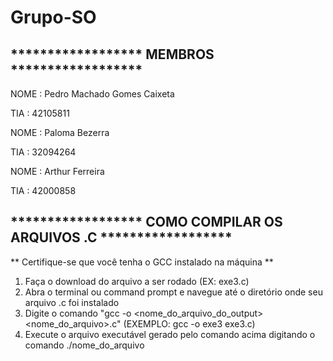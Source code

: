 # Grupo-SO
## ****************** MEMBROS ******************

NOME : Pedro Machado Gomes Caixeta

TIA  : 42105811

NOME : Paloma Bezerra

TIA  : 32094264

NOME : Arthur Ferreira

TIA  : 42000858

## ****************** COMO COMPILAR OS ARQUIVOS .C ******************
** Certifique-se que você tenha o GCC instalado na máquina **
1. Faça o download do arquivo a ser rodado (EX: exe3.c)
2. Abra o terminal ou command prompt e navegue até o diretório onde seu arquivo .c foi instalado
3. Digite o comando "gcc -o <nome_do_arquivo_do_output> <nome_do_arquivo>.c" (EXEMPLO: gcc -o exe3 exe3.c) 
4. Execute o arquivo executável gerado pelo comando acima digitando o comando ./nome_do_arquivo
